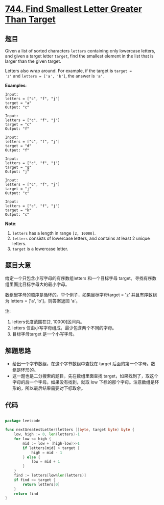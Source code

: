# [744. Find Smallest Letter Greater Than Target](https://leetcode.com/problems/find-smallest-letter-greater-than-target/)


## 题目

Given a list of sorted characters `letters` containing only lowercase letters, and given a target letter `target`, find the smallest element in the list that is larger than the given target.

Letters also wrap around. For example, if the target is `target = 'z'` and `letters = ['a', 'b']`, the answer is `'a'`.

**Examples**:

    Input:
    letters = ["c", "f", "j"]
    target = "a"
    Output: "c"
    
    Input:
    letters = ["c", "f", "j"]
    target = "c"
    Output: "f"
    
    Input:
    letters = ["c", "f", "j"]
    target = "d"
    Output: "f"
    
    Input:
    letters = ["c", "f", "j"]
    target = "g"
    Output: "j"
    
    Input:
    letters = ["c", "f", "j"]
    target = "j"
    Output: "c"
    
    Input:
    letters = ["c", "f", "j"]
    target = "k"
    Output: "c"

**Note**:

1. `letters` has a length in range `[2, 10000]`.
2. `letters` consists of lowercase letters, and contains at least 2 unique letters.
3. `target` is a lowercase letter.


## 题目大意

给定一个只包含小写字母的有序数组letters 和一个目标字母 target，寻找有序数组里面比目标字母大的最小字母。

数组里字母的顺序是循环的。举个例子，如果目标字母target = 'z' 并且有序数组为 letters = ['a', 'b']，则答案返回 'a'。

注:

1. letters长度范围在[2, 10000]区间内。
2. letters 仅由小写字母组成，最少包含两个不同的字母。
3. 目标字母target 是一个小写字母。



## 解题思路

- 给出一个字节数组，在这个字节数组中查找在 target 后面的第一个字母。数组是环形的。
- 这一题也是二分搜索的题目，先在数组里面查找 target，如果找到了，取这个字母的后一个字母。如果没有找到，就取 low 下标的那个字母。注意数组是环形的，所以最后结果需要对下标取余。


## 代码

```go

package leetcode

func nextGreatestLetter(letters []byte, target byte) byte {
	low, high := 0, len(letters)-1
	for low <= high {
		mid := low + (high-low)>>1
		if letters[mid] > target {
			high = mid - 1
		} else {
			low = mid + 1
		}
	}
	find := letters[low%len(letters)]
	if find <= target {
		return letters[0]
	}
	return find
}

```